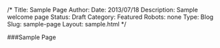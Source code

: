 /*
Title: Sample Page
Author:
Date: 2013/07/18
Description: Sample welcome page
Status: Draft
Category: Featured
Robots: none
Type: Blog
Slug: sample-page
Layout: sample.html
*/

###Sample Page

<article class="fixie"></article>




